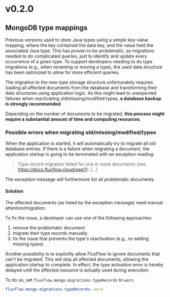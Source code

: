 # v0.2.0

## MongoDB type mappings
Previous versions used to store Java types using a simple key-value mapping,
where the key contained the data key, and the value held the associated Java type. 
This has proven to be problematic,
as migrations needed to do complicated queries, just to identify and update every occurrence of a given type.
To support developers needing to do type migrations (e.g., when renaming or moving a type),
the used data structure has been optimized to allow for more efficient queries.

The migration to the new type storage structure unfortunately requires loading all affected documents from the database
and transforming their data structures using application logic.
As this might lead to unexpected failures when reactivating old/missing/modified types, 
**a database backup is strongly recommended**.

Depending on the number of documents to be migrated,
**this process might require a substantial amount of time and computing resources**.

### Possible errors when migrating old/missing/modified/types
When the application is started, it will automatically try to migrate all old database entries.
If there is a failure when migrating a document,
the application startup is going to be terminated with an exception reading:

> Type record migration failed for one or more documents (see https://docs.fluxflow.cloud/see/1): [...]

The exception message will furthermore list all problematic documents.

#### Solution
The affected documents (as listed by the exception message) need manual attention/migration.

To fix the issue, a developer can use one of the following approaches:
1. remove the problematic document
2. migrate their type records manually
3. fix the issue that prevents the type's reactivation (e.g., re-adding missing types)

Another possibility is to explicitly allow FluxFlow to ignore documents that can't be migrated.
This will skip all affected documents, allowing the application startup to complete.
In effect, the type activation error is hereby delayed until the affected resource is actually used during execution.

To do so, set `fluxflow.mongo.migrations.typeRecords` to `warn`.

```yaml
fluxflow.mongo.migrations.typeRecords: warn
```